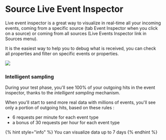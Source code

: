 # Source Live Event Inspector

Live event inspector is a great way to visualize in real-time all your incoming events, coming from a specific source (tab Event Inspector when you click on a source) or coming from all sources (Live Events Inspector link in Sources menu).

It is the easiest way to help you to debug what is received, you can check all properties and filter on specific events or properties.

![](<../../../.gitbook/assets/Capture d’écran 2022-08-03 à 14.47.30.png>)

### Intelligent sampling

During your test phase, you'll see 100% of your outgoing hits in the event inspector, thanks to the _intelligent sampling_ mechanism.

When you'll start to send more real data with millions of events, you'll see only a portion of outgoing hits, based on these rules :&#x20;

* 6 requests per minute for each event type
* a bonus of 30 requests per hour for each event type

{% hint style="info" %}
You can visualize data up to 7 days
{% endhint %}
